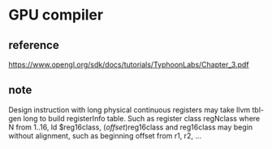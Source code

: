 # GPU compiler

## reference

https://www.opengl.org/sdk/docs/tutorials/TyphoonLabs/Chapter_3.pdf

## note

Design instruction with long physical continuous registers may take llvm tbl-gen long to build registerInfo table. Such as  register class regNclass where N  from 1..16, ld $reg16class, $(offset)$reg16class and reg16class may begin without alignment, such as beginning offset from r1, r2, ...

